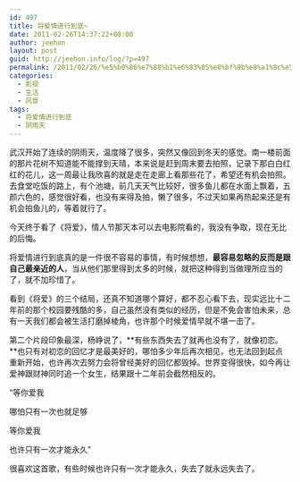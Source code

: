 ```yaml
---
id: 497
title: 将爱情进行到底~
date: 2011-02-26T14:37:22+00:00
author: jeehon
layout: post
guid: http://jeehon.info/log/?p=497
permalink: /2011/02/26/%e5%b0%86%e7%88%b1%e6%83%85%e8%bf%9b%e8%a1%8c%e5%88%b0%e5%ba%95/
categories:
  - 影视
  - 生活
  - 风景
tags:
  - 将爱情进行到底
  - 阴雨天
---
```

武汉开始了连续的阴雨天，温度降了很多，突然又像回到冬天的感觉。南一楼前面的那片花树不知道能不能撑到天晴，本来说是赶到周末要去拍照，记录下那白白红红的花儿，这一周最让我欣喜的就是走在走廊上看那些花了，希望还有机会拍照。去食堂吃饭的路上，有个池塘，前几天天气比较好，很多鱼儿都在水面上飘着，五颜六色的，感觉很好看，也没有来得及拍，懒了很多，不过天如果再热起来还是有机会拍鱼儿的，等着就行了。 

今天终于看了《将爱》，情人节那天本可以去电影院看的，我没有争取，现在无比的后悔。

将爱情进行到底真的是一件很不容易的事情，有时候想想，**最容易忽略的反而是跟自己最亲近的人**，当从他们那里得到太多的时候，就把这种得到当做理所应当的了，就不加珍惜了。

<!--more-->

看到《将爱》的三个结局，还真不知道哪个算好，都不忍心看下去，现实远比十二年前的那个校园要残酷的多，自己虽然没有类似的经历，但是不免会害怕未来，总有一天我们都会被生活打磨掉棱角，也许那个时候爱情早就不堪一击了。

第二个片段印象最深，杨峥说了，**有些东西失去了就再也没有了，就像初恋。**也只有对初恋的回忆才是最美好的，哪怕多少年后再次相见，也无法回到起点重新开始，也许再次去努力会将曾经美好的回忆都毁掉。世界变得很快，如今再让爱神跟财神同时追一个女生，结果跟十二年前会截然相反的。

“等你爱我
  
哪怕只有一次也就足够
  
等你爱我
  
也许只有一次才能永久”
  
很喜欢这首歌，有些时候也许只有一次才能永久，失去了就永远失去了。